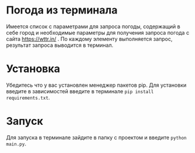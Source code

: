 # Погода из терминала

Имеется список с параметрами для запроса погоды, содержащий в себе город и необходимые параметры для получения запроса погода с сайта https://wttr.in/
.
По каждому элементу выполняется запрос, результат запроса выводится в терминал.

# Установка

Убедитесь что у вас установлен менеджер пакетов pip.
Для установки введите в зависимостей введите в терминале `pip install requirements.txt`.

# Запуск 

Для запуска в терминале зайдите в папку с проектом и введите `python main.py`.